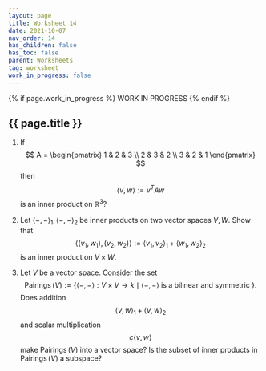 ```yaml
---
layout: page
title: Worksheet 14
date: 2021-10-07
nav_order: 14
has_children: false
has_toc: false
parent: Worksheets
tag: worksheet
work_in_progress: false
---
```


{% if page.work_in_progress %}
    WORK IN PROGRESS
{% endif %}

## {{ page.title }}

1. If 
$$
    A = \begin{pmatrix}
        1 & 2 & 3 \\
        2 & 3 & 2 \\
        3 & 2 & 1
    \end{pmatrix}
$$
then 
$$
    \langle v, w \rangle := v^T A w 
$$
is an inner product on $\mathbb{R}^3$?

2. Let $\langle -,- \rangle_1,\langle -,- \rangle_2$ be inner products on 
two vector spaces $V, W$. Show that 
$$
    \langle (v_1,w_1), (v_2,w_2) \rangle := \langle v_1,v_2 \rangle_1 + \langle w_1, w_2 \rangle_2 
$$
is an inner product on $V \times W$.

3. Let $V$ be a vector space. Consider the set 
$$
    \operatorname{Pairings}(V) := \lbrace \langle -,- \rangle : V \times V \to k \mid \langle -,- \rangle \text{ is a bilinear and symmetric } \rbrace.
$$
Does addition
$$
    \langle v,w \rangle_1 + \langle v,w \rangle_2 
$$
and scalar multiplication
$$
    c\langle v,w \rangle
$$
make $\operatorname{Pairings}(V)$ into a vector space? Is the subset of inner products in $\operatorname{Pairings}(V)$ 
a subspace?